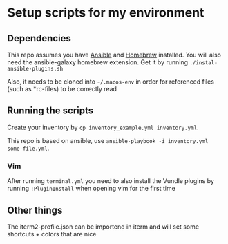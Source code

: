 # Setup scripts for my environment

## Dependencies

This repo assumes you have [Ansible](https://www.ansible.com) and [Homebrew](https://brew.sh) installed. You will also need the ansible-galaxy homebrew extension. Get it by running `./instal-ansible-plugins.sh`

Also, it needs to be cloned into `~/.macos-env` in order for referenced files (such as *rc-files) to be correctly read

## Running the scripts

Create your inventory by `cp inventory_example.yml inventory.yml`.

This repo is based on ansible, use `ansible-playbook -i inventory.yml some-file.yml`.

### Vim

After running `terminal.yml` you need to also install the Vundle plugins by running `:PluginInstall` when opening vim for the first time

## Other things

The iterm2-profile.json can be importend in iterm and will set some shortcuts + colors that are nice

